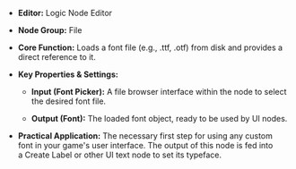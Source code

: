 - **Editor:** Logic Node Editor
    
- **Node Group:** File
    
- **Core Function:** Loads a font file (e.g., .ttf, .otf) from disk and provides a direct reference to it.
    
- **Key Properties & Settings:**
    
    - **Input (Font Picker):** A file browser interface within the node to select the desired font file.
        
    - **Output (Font):** The loaded font object, ready to be used by UI nodes.
        
- **Practical Application:** The necessary first step for using any custom font in your game's user interface. The output of this node is fed into a Create Label or other UI text node to set its typeface.